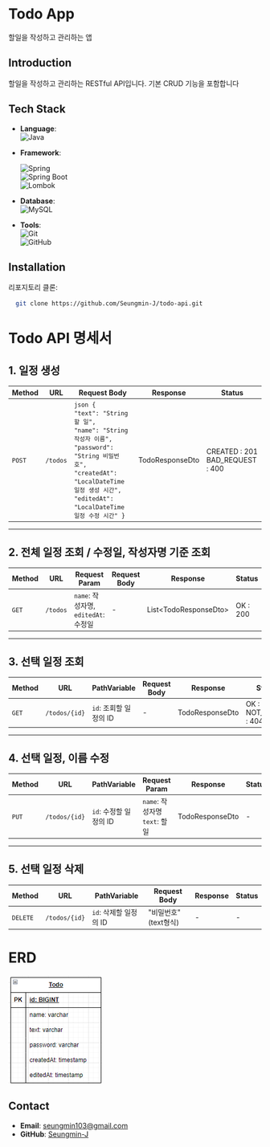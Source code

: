 # Todo App
할일을 작성하고 관리하는 앱<br>
## Introduction
할일을 작성하고 관리하는 RESTful API입니다. 기본 CRUD 기능을 포함합니다
<br>
## Tech Stack
  - **Language**:  
  ![Java](https://img.shields.io/badge/Java-ED8B00?style=for-the-badge&logo=openjdk&logoColor=white)
- **Framework**:

  ![Spring](https://img.shields.io/badge/Spring-6DB33F?style=for-the-badge&logo=spring&logoColor=white)  
  ![Spring Boot](https://img.shields.io/badge/Spring%20Boot-6DB33F?style=for-the-badge&logo=spring-boot&logoColor=white)  
  ![Lombok](https://img.shields.io/badge/Lombok-red?style=for-the-badge&logo=lombok&logoColor=white)

- **Database**:  
  ![MySQL](https://img.shields.io/badge/MySQL-005C84?style=for-the-badge&logo=mysql&logoColor=white)

- **Tools**:  
  ![Git](https://img.shields.io/badge/Git-F05033?style=for-the-badge&logo=git&logoColor=white)  
  ![GitHub](https://img.shields.io/badge/GitHub-181717?style=for-the-badge&logo=github&logoColor=white)

## Installation
리포지토리 클론:
```bash
  git clone https://github.com/Seungmin-J/todo-api.git
```

# **Todo API 명세서**

## **1. 일정 생성**
| **Method** | **URL**  | **Request Body**                                                                                                                                                                                                                  | **Response**                                                                                                                                           | **Status**                           |
|------------|----------|-----------------------------------------------------------------------------------------------------------------------------------------------------------------------------------------------------------------------------------|--------------------------------------------------------------------------------------------------------------------------------------------------------|--------------------------------------|
| `POST`     | `/todos` | ```json { ```<br/> ```"text": "String 할 일",```<br/> ``` "name": "String 작성자 이름", ```<br/> ``` "password": "String 비밀번호", ```<br/> ```"createdAt": "LocalDateTime 일정 생성 시간", ```<br/> ```"editedAt": "LocalDateTime 일정 수정 시간" }``` | TodoResponseDto | CREATED : 201<br/> BAD_REQUEST : 400 |

---

## **2. 전체 일정 조회 / 수정일, 작성자명 기준 조회**
| **Method** | **URL** | **Request Param**             | **Request Body** | **Response**           | **Status** |
|------------|---------|-------------------------------|------------------|------------------------|------------|
| `GET`      | `/todos` | `name`: 작성자명, `editedAt`: 수정일 |  -               | List\<TodoResponseDto> | OK : 200   |

---

## **3. 선택 일정 조회**
| **Method** | **URL** | **PathVariable** | **Request Body** | **Response**    | **Status**                   |
|------------|---------|--------------------|------------------|-----------------|------------------------------|
| `GET`      | `/todos/{id}` | `id`: 조회할 일정의 ID | -                | TodoResponseDto | OK : 200<br/>NOT_FOUND : 404 |

---

## **4. 선택 일정, 이름 수정**
| **Method** | **URL** | **PathVariable** | **Request Param** | **Response**    | **Status** |
|------------|---------|--------------------|------------------|-----------------|------------|
| `PUT`      | `/todos/{id}` | `id`: 수정할 일정의 ID | `name`: 작성자명 `text`: 할일 | TodoResponseDto | -          |

---

## **5. 선택 일정 삭제**
| **Method** | **URL** | **PathVariable** | **Request Body**              | **Response** | **Status** |
|------------|---------|-------------------|-------------------------------|--------------|------------|
| `DELETE`   | `/todos/{id}` | `id`: 삭제할 일정의 ID | "비밀번호"(text형식) | -            | -          |


# **ERD**
![img.png](src/main/resources/static/img.png)

## Contact
- **Email**: [seungmin103@gmail.com](mailto:seungmin103@gmail.com)  
- **GitHub**: [Seungmin-J](https://github.com/Seungmin-J)  
